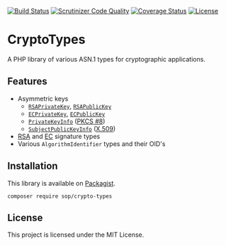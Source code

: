 [![Build Status](https://travis-ci.org/sop/crypto-types.svg?branch=master)](https://travis-ci.org/sop/crypto-types)
[![Scrutinizer Code Quality](https://scrutinizer-ci.com/g/sop/crypto-types/badges/quality-score.png?b=master)](https://scrutinizer-ci.com/g/sop/crypto-types/?branch=master)
[![Coverage Status](https://coveralls.io/repos/github/sop/crypto-types/badge.svg?branch=master)](https://coveralls.io/github/sop/crypto-types?branch=master)
[![License](https://poser.pugx.org/sop/crypto-types/license)](https://github.com/sop/crypto-types/blob/master/LICENSE)

# CryptoTypes

A PHP library of various ASN.1 types for cryptographic applications.

## Features

-   Asymmetric keys
    -   [`RSAPrivateKey`](https://tools.ietf.org/html/rfc2437#section-11.1.2),
        [`RSAPublicKey`](https://tools.ietf.org/html/rfc2437#section-11.1.1)
    -   [`ECPrivateKey`](https://tools.ietf.org/html/rfc5915#section-3),
        [`ECPublicKey`](https://tools.ietf.org/html/rfc5480#section-2.2)
    -   [`PrivateKeyInfo`](https://tools.ietf.org/html/rfc5208#section-5)
        ([PKCS #8](https://tools.ietf.org/html/rfc5208))
    -   [`SubjectPublicKeyInfo`](https://tools.ietf.org/html/rfc5280#section-4.1)
        ([X.509](https://tools.ietf.org/html/rfc5280))
-   [RSA](https://tools.ietf.org/html/rfc2313#section-10) and
    [EC](https://tools.ietf.org/html/rfc3278#section-8.2) signature types
-   Various `AlgorithmIdentifier` types and their OID's

## Installation

This library is available on
[Packagist](https://packagist.org/packages/sop/crypto-types).

    composer require sop/crypto-types

## License

This project is licensed under the MIT License.
